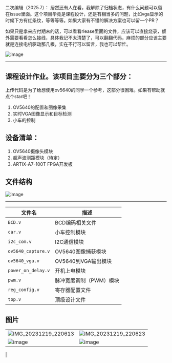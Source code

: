 二次编辑（2025.7）：
居然还有人在看，我解除了归档状态，有什么问题可以留在issue里面。这个项目毕竟是课程设计，还是有相当多的问题，比如vga显示的时候下方有红条纹，等等等等。如果大家有不错的解决方案也可以留一个PR？

如果只是拿来应付期末的话，可以看看rlease里面的文件，应该可以直接烧录，额外需要看看怎么接线，具体我记不太清楚了，可以翻翻代码，麻烦的部分应该主要就是连接电机驱动那几根，实在不行可以留言，我也可以帮忙。

![image](https://github.com/lglglglgy/FPGA_smart_car/assets/129643128/2648a214-82ce-43d6-aaca-97b6faf73347)

<hr>

## 课程设计作业。该项目主要分为三个部分：
上传代码是为了给想使用ov5640的同学一个参考，这部分很困难。如果有帮助就点个star吧！
1. OV5640的配置和图像采集
2. 实时VGA图像显示和目标检测
3. 小车的控制

## 设备清单：

1. OV5640摄像头模块
2. 超声波测距模块（待定）
3. ARTIX-A7-100T FPGA开发板

## 文件结构
![image](https://github.com/lglglglgy/FPGA_smart_car/assets/129643128/f52f58ec-7595-4c04-819b-d7f30dfa8b25)

<hr>

| 文件名                | 描述                                  |
|----------------------|---------------------------------------|
| `BCD.v`              | BCD编码相关文件                        |
| `car.v`              | 小车控制模块                            |
| `i2c_com.v`          | I2C通信模块                            |
| `ov5640_capture.v`   | OV5640图像捕获模块                      |
| `ov5640_vga.v`       | OV5640到VGA输出模块                     |
| `power_on_delay.v`   | 开机上电模块                            |
| `pwm.v`              | 脉冲宽度调制（PWM）模块                  |
| `reg_config.v`       | 寄存器配置文件                          |
| `top.v`              | 顶级设计文件                            |

## 图片
|||
|----------------------|---------------------------------------|
|![IMG_20231219_220613](https://github.com/lglglglgy/FPGA_smart_car/assets/129643128/67272a6f-55a3-4f81-a90a-0e97d08d1c94) |![IMG_20231219_220623](https://github.com/lglglglgy/FPGA_smart_car/assets/129643128/f9af525f-9817-4ec6-8fdb-3d7f0aeedf1b) |
| ![image](https://github.com/lglglglgy/FPGA_smart_car/assets/129643128/cb20e71c-64ce-405a-8bd5-bdec8905273d)|![image](https://github.com/lglglglgy/FPGA_smart_car/assets/129643128/f7333da8-3f3c-47c0-aa9c-6cce13ac2df2)
|

